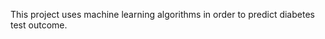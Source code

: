 This project uses machine learning algorithms in order to predict diabetes test outcome. 













